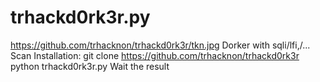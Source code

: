 # trhackd0rk3r.py
https://github.com/trhacknon/trhackd0rk3r/tkn.jpg
Dorker with sqli/lfi,/... Scan
Installation:
git clone https://github.com/trhacknon/trhackd0rk3r
python trhackd0rk3r.py
Wait the result
